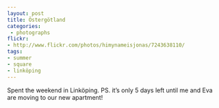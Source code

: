 ```yaml
---
layout: post
title: Östergötland
categories:
 - photographs
flickr:
- http://www.flickr.com/photos/himynameisjonas/7243638110/
tags:
- summer
- square
- linköping
---
```


Spent the weekend in Linköping. PS. it’s only 5 days left until me and Eva are moving to our new apartment!